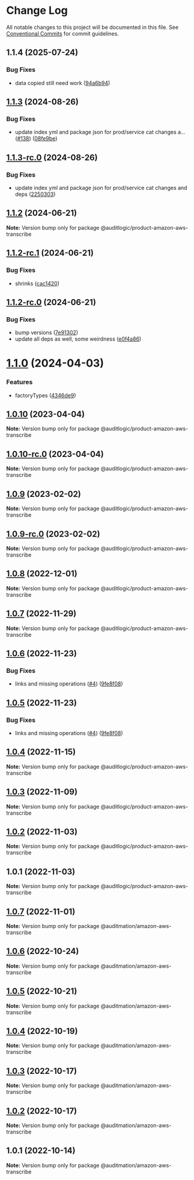 # Change Log

All notable changes to this project will be documented in this file.
See [Conventional Commits](https://conventionalcommits.org) for commit guidelines.

## 1.1.4 (2025-07-24)


### Bug Fixes

* data copied still need work ([94a6b94](https://github.com/zerobias-org/product/commit/94a6b942fb0516367548599d739529536132755a))





## [1.1.3](https://github.com/auditlogic/product/compare/@auditlogic/product-amazon-aws-transcribe@1.1.2...@auditlogic/product-amazon-aws-transcribe@1.1.3) (2024-08-26)


### Bug Fixes

* update index yml and package json for prod/service cat changes a… ([#138](https://github.com/auditlogic/product/issues/138)) ([08fe9be](https://github.com/auditlogic/product/commit/08fe9beb1c8457462a19bc69caa02e6212d97e1a))





## [1.1.3-rc.0](https://github.com/auditlogic/product/compare/@auditlogic/product-amazon-aws-transcribe@1.1.2...@auditlogic/product-amazon-aws-transcribe@1.1.3-rc.0) (2024-08-26)


### Bug Fixes

* update index yml and package json for prod/service cat changes and deps ([2250303](https://github.com/auditlogic/product/commit/225030363a363608240135b7ebed386b28f01e4b))





## [1.1.2](https://github.com/auditlogic/product/compare/@auditlogic/product-amazon-aws-transcribe@1.1.2-rc.1...@auditlogic/product-amazon-aws-transcribe@1.1.2) (2024-06-21)

**Note:** Version bump only for package @auditlogic/product-amazon-aws-transcribe





## [1.1.2-rc.1](https://github.com/auditlogic/product/compare/@auditlogic/product-amazon-aws-transcribe@1.1.2-rc.0...@auditlogic/product-amazon-aws-transcribe@1.1.2-rc.1) (2024-06-21)


### Bug Fixes

* shrinks ([cac1420](https://github.com/auditlogic/product/commit/cac14200fefcd8183ab69fe89a47bd3f70f563e9))





## [1.1.2-rc.0](https://github.com/auditlogic/product/compare/@auditlogic/product-amazon-aws-transcribe@1.1.0...@auditlogic/product-amazon-aws-transcribe@1.1.2-rc.0) (2024-06-21)


### Bug Fixes

* bump versions ([7e91302](https://github.com/auditlogic/product/commit/7e913023b8b312150ed7762c32fbbe616be71de5))
* update all deps as well, some weirdness ([e0f4a86](https://github.com/auditlogic/product/commit/e0f4a864714e2d3de6bbf3da014d5312fe53be2f))





# [1.1.0](https://github.com/auditlogic/product/compare/@auditlogic/product-amazon-aws-transcribe@1.0.10...@auditlogic/product-amazon-aws-transcribe@1.1.0) (2024-04-03)


### Features

* factoryTypes ([4346de9](https://github.com/auditlogic/product/commit/4346de92693aee892fccf725338ffc7b80ab182b))





## [1.0.10](https://github.com/auditlogic/product/compare/@auditlogic/product-amazon-aws-transcribe@1.0.9...@auditlogic/product-amazon-aws-transcribe@1.0.10) (2023-04-04)

**Note:** Version bump only for package @auditlogic/product-amazon-aws-transcribe





## [1.0.10-rc.0](https://github.com/auditlogic/product/compare/@auditlogic/product-amazon-aws-transcribe@1.0.9...@auditlogic/product-amazon-aws-transcribe@1.0.10-rc.0) (2023-04-04)

**Note:** Version bump only for package @auditlogic/product-amazon-aws-transcribe





## [1.0.9](https://github.com/auditlogic/product/compare/@auditlogic/product-amazon-aws-transcribe@1.0.8...@auditlogic/product-amazon-aws-transcribe@1.0.9) (2023-02-02)

**Note:** Version bump only for package @auditlogic/product-amazon-aws-transcribe





## [1.0.9-rc.0](https://github.com/auditlogic/product/compare/@auditlogic/product-amazon-aws-transcribe@1.0.8...@auditlogic/product-amazon-aws-transcribe@1.0.9-rc.0) (2023-02-02)

**Note:** Version bump only for package @auditlogic/product-amazon-aws-transcribe





## [1.0.8](https://github.com/auditlogic/product/compare/@auditlogic/product-amazon-aws-transcribe@1.0.7...@auditlogic/product-amazon-aws-transcribe@1.0.8) (2022-12-01)

**Note:** Version bump only for package @auditlogic/product-amazon-aws-transcribe





## [1.0.7](https://github.com/auditlogic/product/compare/@auditlogic/product-amazon-aws-transcribe@1.0.6...@auditlogic/product-amazon-aws-transcribe@1.0.7) (2022-11-29)

**Note:** Version bump only for package @auditlogic/product-amazon-aws-transcribe





## [1.0.6](https://github.com/auditlogic/product/compare/@auditlogic/product-amazon-aws-transcribe@1.0.4...@auditlogic/product-amazon-aws-transcribe@1.0.6) (2022-11-23)


### Bug Fixes

* links and missing operations ([#4](https://github.com/auditlogic/product/issues/4)) ([9fe8f08](https://github.com/auditlogic/product/commit/9fe8f08fe7c57fdb79f991ac35bd6ac2e7dcad38))





## [1.0.5](https://github.com/auditlogic/product/compare/@auditlogic/product-amazon-aws-transcribe@1.0.4...@auditlogic/product-amazon-aws-transcribe@1.0.5) (2022-11-23)


### Bug Fixes

* links and missing operations ([#4](https://github.com/auditlogic/product/issues/4)) ([9fe8f08](https://github.com/auditlogic/product/commit/9fe8f08fe7c57fdb79f991ac35bd6ac2e7dcad38))





## [1.0.4](https://github.com/auditlogic/product/compare/@auditlogic/product-amazon-aws-transcribe@1.0.3...@auditlogic/product-amazon-aws-transcribe@1.0.4) (2022-11-15)

**Note:** Version bump only for package @auditlogic/product-amazon-aws-transcribe





## [1.0.3](https://github.com/auditlogic/product/compare/@auditlogic/product-amazon-aws-transcribe@1.0.2...@auditlogic/product-amazon-aws-transcribe@1.0.3) (2022-11-09)

**Note:** Version bump only for package @auditlogic/product-amazon-aws-transcribe





## [1.0.2](https://github.com/auditlogic/product/compare/@auditlogic/product-amazon-aws-transcribe@1.0.1...@auditlogic/product-amazon-aws-transcribe@1.0.2) (2022-11-03)

**Note:** Version bump only for package @auditlogic/product-amazon-aws-transcribe





## 1.0.1 (2022-11-03)

**Note:** Version bump only for package @auditlogic/product-amazon-aws-transcribe





## [1.0.7](https://github.com/auditmation/store-content/compare/@auditmation/amazon-aws-transcribe@1.0.6...@auditmation/amazon-aws-transcribe@1.0.7) (2022-11-01)

**Note:** Version bump only for package @auditmation/amazon-aws-transcribe





## [1.0.6](https://github.com/auditmation/store-content/compare/@auditmation/amazon-aws-transcribe@1.0.5...@auditmation/amazon-aws-transcribe@1.0.6) (2022-10-24)

**Note:** Version bump only for package @auditmation/amazon-aws-transcribe





## [1.0.5](https://github.com/auditmation/store-content/compare/@auditmation/amazon-aws-transcribe@1.0.4...@auditmation/amazon-aws-transcribe@1.0.5) (2022-10-21)

**Note:** Version bump only for package @auditmation/amazon-aws-transcribe





## [1.0.4](https://github.com/auditmation/store-content/compare/@auditmation/amazon-aws-transcribe@1.0.3...@auditmation/amazon-aws-transcribe@1.0.4) (2022-10-19)

**Note:** Version bump only for package @auditmation/amazon-aws-transcribe





## [1.0.3](https://github.com/auditmation/store-content/compare/@auditmation/amazon-aws-transcribe@1.0.2...@auditmation/amazon-aws-transcribe@1.0.3) (2022-10-17)

**Note:** Version bump only for package @auditmation/amazon-aws-transcribe





## [1.0.2](https://github.com/auditmation/store-content/compare/@auditmation/amazon-aws-transcribe@1.0.1...@auditmation/amazon-aws-transcribe@1.0.2) (2022-10-17)

**Note:** Version bump only for package @auditmation/amazon-aws-transcribe





## 1.0.1 (2022-10-14)

**Note:** Version bump only for package @auditmation/amazon-aws-transcribe
